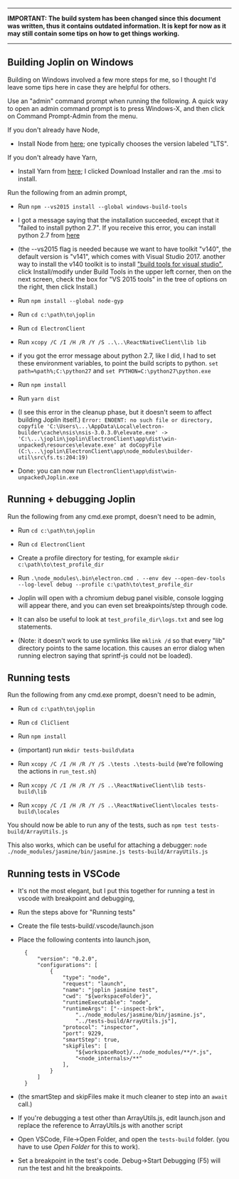 * * *

**IMPORTANT: The build system has been changed since this document was written, thus it contains outdated information. It is kept for now as it may still contain some tips on how to get things working.**

* * *

## Building Joplin on Windows

Building on Windows involved a few more steps for me, so I thought I'd leave some tips here in case they are helpful for others.

Use an "admin" command prompt when running the following. A quick way to open an admin command prompt is to press Windows-X, and then click on Command Prompt-Admin from the menu.

If you don't already have Node,

* Install Node from [here](https://nodejs.org/en/); one typically chooses the version labeled "LTS".

If you don't already have Yarn,

* Install Yarn from [here](https://yarnpkg.com/lang/en/docs/install/#windows-stable); I clicked Download Installer and ran the .msi to install.

Run the following from an admin prompt,

* Run `npm --vs2015 install --global windows-build-tools`

* I got a message saying that the installation succeeded, except that it "failed to install python 2.7". If you receive this error, you can install python 2.7 from [here](https://www.python.org/downloads/release/python-2715/)

* (the --vs2015 flag is needed because we want to have toolkit "v140", the default version is "v141", which comes with Visual Studio 2017. another way to install the v140 toolkit is to install ["build tools for visual studio"](https://visualstudio.microsoft.com/downloads/#build-tools-for-visual-studio-2017), click Install/modify under Build Tools in the upper left corner, then on the next screen, check the box for "VS 2015 tools" in the tree of options on the right, then click Install.)

* Run `npm install --global node-gyp`

* Run `cd c:\path\to\joplin`

* Run `cd ElectronClient`

* Run `xcopy /C /I /H /R /Y /S ..\..\ReactNativeClient\lib lib`

* if you got the error message about python 2.7, like I did, I had to set these environment variables, to point the build scripts to python. `set path=%path%;C:\python27` and `set PYTHON=C:\python27\python.exe`

* Run `npm install`

* Run `yarn dist`

* (I see this error in the cleanup phase, but it doesn't seem to affect building Joplin itself.) `Error: ENOENT: no such file or directory, copyfile 'C:\Users\...\AppData\Local\electron-builder\cache\nsis\nsis-3.0.3.0\elevate.exe' -> 'C:\...\joplin\joplin\ElectronClient\app\dist\win-unpacked\resources\elevate.exe'
	at doCopyFile (C:\...\joplin\ElectronClient\app\node_modules\builder-util\src\fs.ts:204:19)`

* Done: you can now run `ElectronClient\app\dist\win-unpacked\Joplin.exe`

## Running + debugging Joplin

Run the following from any cmd.exe prompt, doesn't need to be admin,

* Run `cd c:\path\to\joplin`

* Run `cd ElectronClient`

* Create a profile directory for testing, for example `mkdir c:\path\to\test_profile_dir`

* Run `.\node_modules\.bin\electron.cmd . --env dev --open-dev-tools --log-level debug --profile c:\path\to\test_profile_dir`

* Joplin will open with a chromium debug panel visible, console logging will appear there, and you can even set breakpoints/step through code.

* It can also be useful to look at `test_profile_dir\logs.txt` and see log statements.

* (Note: it doesn't work to use symlinks like `mklink /d` so that every "lib" directory points to the same location. this causes an error dialog when running electron saying that sprintf-js could not be loaded).

## Running tests

Run the following from any cmd.exe prompt, doesn't need to be admin,

* Run `cd c:\path\to\joplin`

* Run `cd CliClient`

* Run `npm install`

* (important) run `mkdir tests-build\data`

* Run `xcopy /C /I /H /R /Y /S .\tests .\tests-build` (we're following the actions in `run_test.sh`)

* Run `xcopy /C /I /H /R /Y /S ..\ReactNativeClient\lib tests-build\lib`

* Run `xcopy /C /I /H /R /Y /S ..\ReactNativeClient\locales tests-build\locales`

You should now be able to run any of the tests, such as `npm test tests-build/ArrayUtils.js`

This also works, which can be useful for attaching a debugger: `node ./node_modules/jasmine/bin/jasmine.js tests-build/ArrayUtils.js`

## Running tests in VSCode

* It's not the most elegant, but I put this together for running a test in vscode with breakpoint and debugging,

* Run the steps above for "Running tests"

* Create the file tests-build/.vscode/launch.json

* Place the following contents into launch.json,

		{
			"version": "0.2.0",
			"configurations": [
				{
					"type": "node",
					"request": "launch",
					"name": "joplin jasmine test",
					"cwd": "${workspaceFolder}",
					"runtimeExecutable": "node",
					"runtimeArgs": ["--inspect-brk", 
						"../node_modules/jasmine/bin/jasmine.js", 
						"../tests-build/ArrayUtils.js"],
					"protocol": "inspector",
					"port": 9229,
					"smartStep": true,
					"skipFiles": [
						"${workspaceRoot}/../node_modules/**/*.js",
						"<node_internals>/**"
					],
				}
			]
		}

* (the smartStep and skipFiles make it much cleaner to step into an `await` call.)

* If you're debugging a test other than ArrayUtils.js, edit launch.json and replace the reference to ArrayUtils.js with another script 

* Open VSCode, File->Open Folder, and open the `tests-build` folder. (you have to use *Open Folder* for this to work).

* Set a breakpoint in the test's code. Debug->Start Debugging (F5) will run the test and hit the breakpoints.
